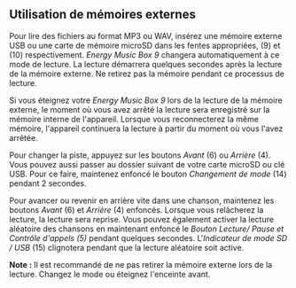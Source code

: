 ## Utilisation de mémoires externes

Pour lire des fichiers au format MP3 ou WAV, insérez une mémoire externe USB ou une carte de mémoire microSD dans les fentes appropriées, (9) et (10) respectivement. *Energy Music Box 9* changera automatiquement à ce mode de lecture. La lecture démarrera quelques secondes après la lecture de la mémoire externe. Ne retirez pas la mémoire pendant ce processus de lecture.

Si vous éteignez votre *Energy Music Box 9* lors de la lecture de la mémoire externe, le moment où vous avez arrêté la lecture sera enregistré sur la mémoire interne de l'appareil. Lorsque vous reconnecterez la même mémoire, l'appareil continuera la lecture à partir du moment où vous l'avez arrêtée.

Pour changer la piste, appuyez sur les boutons *Avant* (6) ou *Arrière* (4). Vous pouvez aussi passer au dossier suivant de votre carte microSD ou clé USB. Pour ce faire, maintenez enfoncé le bouton *Changement de mode* (14) pendant 2 secondes.

Pour avancer ou revenir en arrière vite dans une chanson, maintenez les boutons *Avant* (6) et *Arrière* (4) enfoncés. Lorsque vous relâcherez la lecture, la lecture sera reprise. Vous pouvez également activer la lecture aléatoire des chansons en maintenant enfoncé le *Bouton Lecture/ Pause et Contrôle d'appels (5)* pendant quelques secondes. L'*Indicateur de mode SD / USB* (15) clignotera pendant que la lecture aléatoire soit active.


**Note :** Il est recommandé de ne pas retirer la mémoire externe lors de la lecture. Changez le mode ou éteignez l'enceinte avant.

